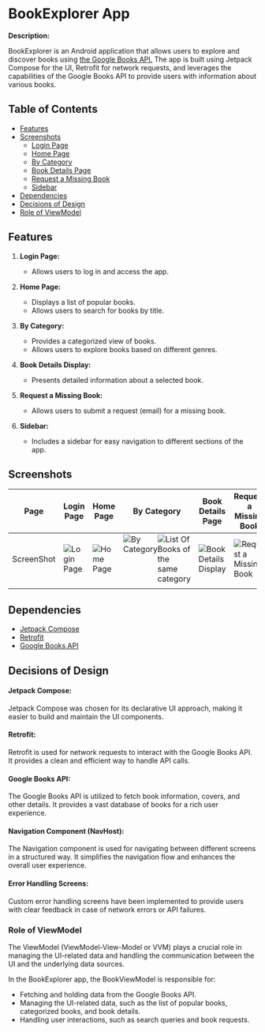 # BookExplorer App

**Description:**

BookExplorer is an Android application that allows users to explore and discover books using [the Google Books API.](https://developers.google.com/books/docs/v1/using) The app is built using Jetpack Compose for the UI, Retrofit for network requests, and leverages the capabilities of the Google Books API to provide users with information about various books.

## Table of Contents

- [Features](#features)
- [Screenshots](#screenshots)
   - [Login Page](#login-page)
   - [Home Page](#home-page)
   - [By Category](#by-category)
   - [Book Details Page](#book-details-display)
   - [Request a Missing Book](#request-a-missing-book)
   - [Sidebar](#sidebar)
- [Dependencies](#dependencies)
- [Decisions of Design](#decisions-of-design)
- [Role of ViewModel](#role-of-viewmodel)

## Features

1. **Login Page:**
   - Allows users to log in and access the app.
   

2. **Home Page:**
   - Displays a list of popular books.
   - Allows users to search for books by title.


3. **By Category:**
   - Provides a categorized view of books.
   - Allows users to explore books based on different genres.  
   

4. **Book Details Display:**
   - Presents detailed information about a selected book.


5. **Request a Missing Book:**
   - Allows users to submit a request (email) for a missing book.


6. **Sidebar:**
   - Includes a sidebar for easy navigation to different sections of the app.


## Screenshots
| Page       | Login Page                                                                      | Home Page                               | By Category                                                                                                                                                                              | Book Details Page                                                                         | Request a Missing Book                                  |
|------------|---------------------------------------------------------------------------------|-----------------------------------------|------------------------------------------------------------------------------------------------------------------------------------------------------------------------------------------|-------------------------------------------------------------------------------------------|---------------------------------------------------------|
| ScreenShot | ![Login Page](https://drive.google.com/uc?id=19yAVoDRRCZ8-0vwj0B_qXRCs_mzgRh6Q) | ![Home Page](screenshots/home_page.png) | <div style="display: flex; justify-content: space-between;"> ![By Category](https://drive.google.com/uc?id=17rQDYypN52mJnw32O0lkqeBSAI5J1JKX) ![List Of Books of the same category](https://drive.google.com/uc?id=1tAshC6IskRVpqhEwEzlw68uKiIhyua6Q) </div> | ![Book Details Display](https://drive.google.com/uc?id=1KvNbJu18Zov7joCW2IilH0CytxFLYpS7) | ![Request a Missing Book](screenshots/request_book.png) |
                                                                                                                      |




## Dependencies

- [Jetpack Compose](https://developer.android.com/jetpack/compose)
- [Retrofit](https://square.github.io/retrofit/)
- [Google Books API](https://developers.google.com/books)

## Decisions of Design

#### Jetpack Compose:

Jetpack Compose was chosen for its declarative UI approach, making it easier to build and maintain the UI components.

#### Retrofit:

Retrofit is used for network requests to interact with the Google Books API. It provides a clean and efficient way to handle API calls.

#### Google Books API:

The Google Books API is utilized to fetch book information, covers, and other details. It provides a vast database of books for a rich user experience.
#### Navigation Component (NavHost):

The Navigation component is used for navigating between different screens in a structured way. It simplifies the navigation flow and enhances the overall user experience.
#### Error Handling Screens:

Custom error handling screens have been implemented to provide users with clear feedback in case of network errors or API failures.
### Role of ViewModel
The ViewModel (ViewModel-View-Model or VVM) plays a crucial role in managing the UI-related data and handling the communication between the UI and the underlying data sources.

In the BookExplorer app, the BookViewModel is responsible for:

- Fetching and holding data from the Google Books API.
- Managing the UI-related data, such as the list of popular books, categorized books, and book details.
- Handling user interactions, such as search queries and book requests.

